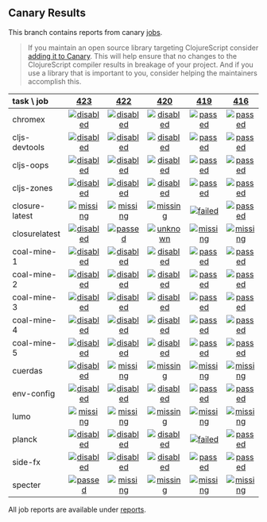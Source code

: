 ## Canary Results

This branch contains reports from canary [jobs](https://github.com/cljs-oss/canary/tree/jobs).

> If you maintain an open source library targeting ClojureScript consider [adding it to Canary](https://github.com/cljs-oss/canary/tree/master#how-to-participate). This will help ensure that no changes to the ClojureScript compiler results in breakage of your project. And if you use a library that is important to you, consider helping the maintainers accomplish this.

[//]: # (begin_overview_table)

| task \ job | <a href="reports/2018/06/17/job-000423-1.10.324-68ff249" title="job #423 finished on 2018-06-17">423</a> | <a href="reports/2018/06/17/job-000422-1.10.322-5dc641e" title="job #422 finished on 2018-06-17">422</a> | <a href="reports/2018/06/17/job-000420-1.10.322-5dc641e" title="job #420 finished on 2018-06-17">420</a> | <a href="reports/2018/06/17/job-000419-1.10.322-5dc641e" title="job #419 finished on 2018-06-17">419</a> | <a href="reports/2018/06/15/job-000416-1.10.311-18b97ab" title="job #416 finished on 2018-06-15">416</a> | <a href="reports/2018/06/15/job-000415-1.10.310-3b0ce12" title="job #415 finished on 2018-06-15">415</a> | <a href="reports/2018/06/14/job-000414-1.10.308-e75706a" title="job #414 finished on 2018-06-14">414</a> | <a href="reports/2018/06/13/job-000413-1.10.302-00b8dea" title="job #413 finished on 2018-06-13">413</a> | <a href="reports/2018/06/12/job-000412-1.10.301-0ffe3d8" title="job #412 finished on 2018-06-12">412</a> | <a href="reports/2018/06/11/job-000411-1.10.300-215cd3c" title="job #411 finished on 2018-06-11">411</a> |
| :--- | :---: | :---: | :---: | :---: | :---: | :---: | :---: | :---: | :---: | :---: |
| chromex | <a href="reports/2018/06/17/job-000423-1.10.324-68ff249#-chromex"><img title="disabled" src="http://box.binaryage.com/s-disabled.svg"><a> | <a href="reports/2018/06/17/job-000422-1.10.322-5dc641e#-chromex"><img title="disabled" src="http://box.binaryage.com/s-disabled.svg"><a> | <a href="reports/2018/06/17/job-000420-1.10.322-5dc641e#-chromex"><img title="disabled" src="http://box.binaryage.com/s-disabled.svg"><a> | <a href="reports/2018/06/17/job-000419-1.10.322-5dc641e#-chromex"><img title="passed" src="http://box.binaryage.com/s-passed.svg"><a> | <a href="reports/2018/06/15/job-000416-1.10.311-18b97ab#-chromex"><img title="passed" src="http://box.binaryage.com/s-passed.svg"><a> | <a href="reports/2018/06/15/job-000415-1.10.310-3b0ce12#-chromex"><img title="passed" src="http://box.binaryage.com/s-passed.svg"><a> | <a href="reports/2018/06/14/job-000414-1.10.308-e75706a#-chromex"><img title="passed" src="http://box.binaryage.com/s-passed.svg"><a> | <a href="reports/2018/06/13/job-000413-1.10.302-00b8dea#-chromex"><img title="passed" src="http://box.binaryage.com/s-passed.svg"><a> | <a href="reports/2018/06/12/job-000412-1.10.301-0ffe3d8#-chromex"><img title="passed" src="http://box.binaryage.com/s-passed.svg"><a> | <a href="reports/2018/06/11/job-000411-1.10.300-215cd3c#-chromex"><img title="passed" src="http://box.binaryage.com/s-passed.svg"><a> |
| cljs-devtools | <a href="reports/2018/06/17/job-000423-1.10.324-68ff249#-cljs-devtools"><img title="disabled" src="http://box.binaryage.com/s-disabled.svg"><a> | <a href="reports/2018/06/17/job-000422-1.10.322-5dc641e#-cljs-devtools"><img title="disabled" src="http://box.binaryage.com/s-disabled.svg"><a> | <a href="reports/2018/06/17/job-000420-1.10.322-5dc641e#-cljs-devtools"><img title="disabled" src="http://box.binaryage.com/s-disabled.svg"><a> | <a href="reports/2018/06/17/job-000419-1.10.322-5dc641e#-cljs-devtools"><img title="passed" src="http://box.binaryage.com/s-passed.svg"><a> | <a href="reports/2018/06/15/job-000416-1.10.311-18b97ab#-cljs-devtools"><img title="passed" src="http://box.binaryage.com/s-passed.svg"><a> | <a href="reports/2018/06/15/job-000415-1.10.310-3b0ce12#-cljs-devtools"><img title="passed" src="http://box.binaryage.com/s-passed.svg"><a> | <a href="reports/2018/06/14/job-000414-1.10.308-e75706a#-cljs-devtools"><img title="passed" src="http://box.binaryage.com/s-passed.svg"><a> | <a href="reports/2018/06/13/job-000413-1.10.302-00b8dea#-cljs-devtools"><img title="passed" src="http://box.binaryage.com/s-passed.svg"><a> | <a href="reports/2018/06/12/job-000412-1.10.301-0ffe3d8#-cljs-devtools"><img title="passed" src="http://box.binaryage.com/s-passed.svg"><a> | <a href="reports/2018/06/11/job-000411-1.10.300-215cd3c#-cljs-devtools"><img title="passed" src="http://box.binaryage.com/s-passed.svg"><a> |
| cljs-oops | <a href="reports/2018/06/17/job-000423-1.10.324-68ff249#-cljs-oops"><img title="disabled" src="http://box.binaryage.com/s-disabled.svg"><a> | <a href="reports/2018/06/17/job-000422-1.10.322-5dc641e#-cljs-oops"><img title="disabled" src="http://box.binaryage.com/s-disabled.svg"><a> | <a href="reports/2018/06/17/job-000420-1.10.322-5dc641e#-cljs-oops"><img title="disabled" src="http://box.binaryage.com/s-disabled.svg"><a> | <a href="reports/2018/06/17/job-000419-1.10.322-5dc641e#-cljs-oops"><img title="passed" src="http://box.binaryage.com/s-passed.svg"><a> | <a href="reports/2018/06/15/job-000416-1.10.311-18b97ab#-cljs-oops"><img title="passed" src="http://box.binaryage.com/s-passed.svg"><a> | <a href="reports/2018/06/15/job-000415-1.10.310-3b0ce12#-cljs-oops"><img title="passed" src="http://box.binaryage.com/s-passed.svg"><a> | <a href="reports/2018/06/14/job-000414-1.10.308-e75706a#-cljs-oops"><img title="passed" src="http://box.binaryage.com/s-passed.svg"><a> | <a href="reports/2018/06/13/job-000413-1.10.302-00b8dea#-cljs-oops"><img title="passed" src="http://box.binaryage.com/s-passed.svg"><a> | <a href="reports/2018/06/12/job-000412-1.10.301-0ffe3d8#-cljs-oops"><img title="passed" src="http://box.binaryage.com/s-passed.svg"><a> | <a href="reports/2018/06/11/job-000411-1.10.300-215cd3c#-cljs-oops"><img title="passed" src="http://box.binaryage.com/s-passed.svg"><a> |
| cljs-zones | <a href="reports/2018/06/17/job-000423-1.10.324-68ff249#-cljs-zones"><img title="disabled" src="http://box.binaryage.com/s-disabled.svg"><a> | <a href="reports/2018/06/17/job-000422-1.10.322-5dc641e#-cljs-zones"><img title="disabled" src="http://box.binaryage.com/s-disabled.svg"><a> | <a href="reports/2018/06/17/job-000420-1.10.322-5dc641e#-cljs-zones"><img title="disabled" src="http://box.binaryage.com/s-disabled.svg"><a> | <a href="reports/2018/06/17/job-000419-1.10.322-5dc641e#-cljs-zones"><img title="passed" src="http://box.binaryage.com/s-passed.svg"><a> | <a href="reports/2018/06/15/job-000416-1.10.311-18b97ab#-cljs-zones"><img title="passed" src="http://box.binaryage.com/s-passed.svg"><a> | <a href="reports/2018/06/15/job-000415-1.10.310-3b0ce12#-cljs-zones"><img title="passed" src="http://box.binaryage.com/s-passed.svg"><a> | <a href="reports/2018/06/14/job-000414-1.10.308-e75706a#-cljs-zones"><img title="passed" src="http://box.binaryage.com/s-passed.svg"><a> | <a href="reports/2018/06/13/job-000413-1.10.302-00b8dea#-cljs-zones"><img title="passed" src="http://box.binaryage.com/s-passed.svg"><a> | <a href="reports/2018/06/12/job-000412-1.10.301-0ffe3d8#-cljs-zones"><img title="passed" src="http://box.binaryage.com/s-passed.svg"><a> | <a href="reports/2018/06/11/job-000411-1.10.300-215cd3c#-cljs-zones"><img title="passed" src="http://box.binaryage.com/s-passed.svg"><a> |
| closure-latest | <a href="reports/2018/06/17/job-000423-1.10.324-68ff249#-closure-latest"><img title="missing" src="http://box.binaryage.com/s-missing.svg"><a> | <a href="reports/2018/06/17/job-000422-1.10.322-5dc641e#-closure-latest"><img title="missing" src="http://box.binaryage.com/s-missing.svg"><a> | <a href="reports/2018/06/17/job-000420-1.10.322-5dc641e#-closure-latest"><img title="missing" src="http://box.binaryage.com/s-missing.svg"><a> | <a href="reports/2018/06/17/job-000419-1.10.322-5dc641e#-closure-latest"><img title="failed" src="http://box.binaryage.com/s-failed.svg"><a> | <a href="reports/2018/06/15/job-000416-1.10.311-18b97ab#-closure-latest"><img title="passed" src="http://box.binaryage.com/s-passed.svg"><a> | <a href="reports/2018/06/15/job-000415-1.10.310-3b0ce12#-closure-latest"><img title="failed" src="http://box.binaryage.com/s-failed.svg"><a> | <a href="reports/2018/06/14/job-000414-1.10.308-e75706a#-closure-latest"><img title="passed" src="http://box.binaryage.com/s-passed.svg"><a> | <a href="reports/2018/06/13/job-000413-1.10.302-00b8dea#-closure-latest"><img title="passed" src="http://box.binaryage.com/s-passed.svg"><a> | <a href="reports/2018/06/12/job-000412-1.10.301-0ffe3d8#-closure-latest"><img title="passed" src="http://box.binaryage.com/s-passed.svg"><a> | <a href="reports/2018/06/11/job-000411-1.10.300-215cd3c#-closure-latest"><img title="passed" src="http://box.binaryage.com/s-passed.svg"><a> |
| closurelatest | <a href="reports/2018/06/17/job-000423-1.10.324-68ff249#-closurelatest"><img title="disabled" src="http://box.binaryage.com/s-disabled.svg"><a> | <a href="reports/2018/06/17/job-000422-1.10.322-5dc641e#-closurelatest"><img title="passed" src="http://box.binaryage.com/s-passed.svg"><a> | <a href="reports/2018/06/17/job-000420-1.10.322-5dc641e#-closurelatest"><img title="unknown" src="http://box.binaryage.com/s-unknown.svg"><a> | <a href="reports/2018/06/17/job-000419-1.10.322-5dc641e#-closurelatest"><img title="missing" src="http://box.binaryage.com/s-missing.svg"><a> | <a href="reports/2018/06/15/job-000416-1.10.311-18b97ab#-closurelatest"><img title="missing" src="http://box.binaryage.com/s-missing.svg"><a> | <a href="reports/2018/06/15/job-000415-1.10.310-3b0ce12#-closurelatest"><img title="missing" src="http://box.binaryage.com/s-missing.svg"><a> | <a href="reports/2018/06/14/job-000414-1.10.308-e75706a#-closurelatest"><img title="missing" src="http://box.binaryage.com/s-missing.svg"><a> | <a href="reports/2018/06/13/job-000413-1.10.302-00b8dea#-closurelatest"><img title="missing" src="http://box.binaryage.com/s-missing.svg"><a> | <a href="reports/2018/06/12/job-000412-1.10.301-0ffe3d8#-closurelatest"><img title="missing" src="http://box.binaryage.com/s-missing.svg"><a> | <a href="reports/2018/06/11/job-000411-1.10.300-215cd3c#-closurelatest"><img title="missing" src="http://box.binaryage.com/s-missing.svg"><a> |
| coal-mine-1 | <a href="reports/2018/06/17/job-000423-1.10.324-68ff249#-coal-mine-1"><img title="disabled" src="http://box.binaryage.com/s-disabled.svg"><a> | <a href="reports/2018/06/17/job-000422-1.10.322-5dc641e#-coal-mine-1"><img title="disabled" src="http://box.binaryage.com/s-disabled.svg"><a> | <a href="reports/2018/06/17/job-000420-1.10.322-5dc641e#-coal-mine-1"><img title="disabled" src="http://box.binaryage.com/s-disabled.svg"><a> | <a href="reports/2018/06/17/job-000419-1.10.322-5dc641e#-coal-mine-1"><img title="passed" src="http://box.binaryage.com/s-passed.svg"><a> | <a href="reports/2018/06/15/job-000416-1.10.311-18b97ab#-coal-mine-1"><img title="passed" src="http://box.binaryage.com/s-passed.svg"><a> | <a href="reports/2018/06/15/job-000415-1.10.310-3b0ce12#-coal-mine-1"><img title="passed" src="http://box.binaryage.com/s-passed.svg"><a> | <a href="reports/2018/06/14/job-000414-1.10.308-e75706a#-coal-mine-1"><img title="passed" src="http://box.binaryage.com/s-passed.svg"><a> | <a href="reports/2018/06/13/job-000413-1.10.302-00b8dea#-coal-mine-1"><img title="passed" src="http://box.binaryage.com/s-passed.svg"><a> | <a href="reports/2018/06/12/job-000412-1.10.301-0ffe3d8#-coal-mine-1"><img title="passed" src="http://box.binaryage.com/s-passed.svg"><a> | <a href="reports/2018/06/11/job-000411-1.10.300-215cd3c#-coal-mine-1"><img title="passed" src="http://box.binaryage.com/s-passed.svg"><a> |
| coal-mine-2 | <a href="reports/2018/06/17/job-000423-1.10.324-68ff249#-coal-mine-2"><img title="disabled" src="http://box.binaryage.com/s-disabled.svg"><a> | <a href="reports/2018/06/17/job-000422-1.10.322-5dc641e#-coal-mine-2"><img title="disabled" src="http://box.binaryage.com/s-disabled.svg"><a> | <a href="reports/2018/06/17/job-000420-1.10.322-5dc641e#-coal-mine-2"><img title="disabled" src="http://box.binaryage.com/s-disabled.svg"><a> | <a href="reports/2018/06/17/job-000419-1.10.322-5dc641e#-coal-mine-2"><img title="passed" src="http://box.binaryage.com/s-passed.svg"><a> | <a href="reports/2018/06/15/job-000416-1.10.311-18b97ab#-coal-mine-2"><img title="passed" src="http://box.binaryage.com/s-passed.svg"><a> | <a href="reports/2018/06/15/job-000415-1.10.310-3b0ce12#-coal-mine-2"><img title="passed" src="http://box.binaryage.com/s-passed.svg"><a> | <a href="reports/2018/06/14/job-000414-1.10.308-e75706a#-coal-mine-2"><img title="passed" src="http://box.binaryage.com/s-passed.svg"><a> | <a href="reports/2018/06/13/job-000413-1.10.302-00b8dea#-coal-mine-2"><img title="passed" src="http://box.binaryage.com/s-passed.svg"><a> | <a href="reports/2018/06/12/job-000412-1.10.301-0ffe3d8#-coal-mine-2"><img title="passed" src="http://box.binaryage.com/s-passed.svg"><a> | <a href="reports/2018/06/11/job-000411-1.10.300-215cd3c#-coal-mine-2"><img title="passed" src="http://box.binaryage.com/s-passed.svg"><a> |
| coal-mine-3 | <a href="reports/2018/06/17/job-000423-1.10.324-68ff249#-coal-mine-3"><img title="disabled" src="http://box.binaryage.com/s-disabled.svg"><a> | <a href="reports/2018/06/17/job-000422-1.10.322-5dc641e#-coal-mine-3"><img title="disabled" src="http://box.binaryage.com/s-disabled.svg"><a> | <a href="reports/2018/06/17/job-000420-1.10.322-5dc641e#-coal-mine-3"><img title="disabled" src="http://box.binaryage.com/s-disabled.svg"><a> | <a href="reports/2018/06/17/job-000419-1.10.322-5dc641e#-coal-mine-3"><img title="passed" src="http://box.binaryage.com/s-passed.svg"><a> | <a href="reports/2018/06/15/job-000416-1.10.311-18b97ab#-coal-mine-3"><img title="passed" src="http://box.binaryage.com/s-passed.svg"><a> | <a href="reports/2018/06/15/job-000415-1.10.310-3b0ce12#-coal-mine-3"><img title="passed" src="http://box.binaryage.com/s-passed.svg"><a> | <a href="reports/2018/06/14/job-000414-1.10.308-e75706a#-coal-mine-3"><img title="passed" src="http://box.binaryage.com/s-passed.svg"><a> | <a href="reports/2018/06/13/job-000413-1.10.302-00b8dea#-coal-mine-3"><img title="passed" src="http://box.binaryage.com/s-passed.svg"><a> | <a href="reports/2018/06/12/job-000412-1.10.301-0ffe3d8#-coal-mine-3"><img title="passed" src="http://box.binaryage.com/s-passed.svg"><a> | <a href="reports/2018/06/11/job-000411-1.10.300-215cd3c#-coal-mine-3"><img title="passed" src="http://box.binaryage.com/s-passed.svg"><a> |
| coal-mine-4 | <a href="reports/2018/06/17/job-000423-1.10.324-68ff249#-coal-mine-4"><img title="disabled" src="http://box.binaryage.com/s-disabled.svg"><a> | <a href="reports/2018/06/17/job-000422-1.10.322-5dc641e#-coal-mine-4"><img title="disabled" src="http://box.binaryage.com/s-disabled.svg"><a> | <a href="reports/2018/06/17/job-000420-1.10.322-5dc641e#-coal-mine-4"><img title="disabled" src="http://box.binaryage.com/s-disabled.svg"><a> | <a href="reports/2018/06/17/job-000419-1.10.322-5dc641e#-coal-mine-4"><img title="passed" src="http://box.binaryage.com/s-passed.svg"><a> | <a href="reports/2018/06/15/job-000416-1.10.311-18b97ab#-coal-mine-4"><img title="passed" src="http://box.binaryage.com/s-passed.svg"><a> | <a href="reports/2018/06/15/job-000415-1.10.310-3b0ce12#-coal-mine-4"><img title="passed" src="http://box.binaryage.com/s-passed.svg"><a> | <a href="reports/2018/06/14/job-000414-1.10.308-e75706a#-coal-mine-4"><img title="passed" src="http://box.binaryage.com/s-passed.svg"><a> | <a href="reports/2018/06/13/job-000413-1.10.302-00b8dea#-coal-mine-4"><img title="passed" src="http://box.binaryage.com/s-passed.svg"><a> | <a href="reports/2018/06/12/job-000412-1.10.301-0ffe3d8#-coal-mine-4"><img title="passed" src="http://box.binaryage.com/s-passed.svg"><a> | <a href="reports/2018/06/11/job-000411-1.10.300-215cd3c#-coal-mine-4"><img title="passed" src="http://box.binaryage.com/s-passed.svg"><a> |
| coal-mine-5 | <a href="reports/2018/06/17/job-000423-1.10.324-68ff249#-coal-mine-5"><img title="disabled" src="http://box.binaryage.com/s-disabled.svg"><a> | <a href="reports/2018/06/17/job-000422-1.10.322-5dc641e#-coal-mine-5"><img title="disabled" src="http://box.binaryage.com/s-disabled.svg"><a> | <a href="reports/2018/06/17/job-000420-1.10.322-5dc641e#-coal-mine-5"><img title="disabled" src="http://box.binaryage.com/s-disabled.svg"><a> | <a href="reports/2018/06/17/job-000419-1.10.322-5dc641e#-coal-mine-5"><img title="passed" src="http://box.binaryage.com/s-passed.svg"><a> | <a href="reports/2018/06/15/job-000416-1.10.311-18b97ab#-coal-mine-5"><img title="passed" src="http://box.binaryage.com/s-passed.svg"><a> | <a href="reports/2018/06/15/job-000415-1.10.310-3b0ce12#-coal-mine-5"><img title="passed" src="http://box.binaryage.com/s-passed.svg"><a> | <a href="reports/2018/06/14/job-000414-1.10.308-e75706a#-coal-mine-5"><img title="passed" src="http://box.binaryage.com/s-passed.svg"><a> | <a href="reports/2018/06/13/job-000413-1.10.302-00b8dea#-coal-mine-5"><img title="passed" src="http://box.binaryage.com/s-passed.svg"><a> | <a href="reports/2018/06/12/job-000412-1.10.301-0ffe3d8#-coal-mine-5"><img title="passed" src="http://box.binaryage.com/s-passed.svg"><a> | <a href="reports/2018/06/11/job-000411-1.10.300-215cd3c#-coal-mine-5"><img title="passed" src="http://box.binaryage.com/s-passed.svg"><a> |
| cuerdas | <a href="reports/2018/06/17/job-000423-1.10.324-68ff249#-cuerdas"><img title="disabled" src="http://box.binaryage.com/s-disabled.svg"><a> | <a href="reports/2018/06/17/job-000422-1.10.322-5dc641e#-cuerdas"><img title="missing" src="http://box.binaryage.com/s-missing.svg"><a> | <a href="reports/2018/06/17/job-000420-1.10.322-5dc641e#-cuerdas"><img title="missing" src="http://box.binaryage.com/s-missing.svg"><a> | <a href="reports/2018/06/17/job-000419-1.10.322-5dc641e#-cuerdas"><img title="missing" src="http://box.binaryage.com/s-missing.svg"><a> | <a href="reports/2018/06/15/job-000416-1.10.311-18b97ab#-cuerdas"><img title="missing" src="http://box.binaryage.com/s-missing.svg"><a> | <a href="reports/2018/06/15/job-000415-1.10.310-3b0ce12#-cuerdas"><img title="missing" src="http://box.binaryage.com/s-missing.svg"><a> | <a href="reports/2018/06/14/job-000414-1.10.308-e75706a#-cuerdas"><img title="missing" src="http://box.binaryage.com/s-missing.svg"><a> | <a href="reports/2018/06/13/job-000413-1.10.302-00b8dea#-cuerdas"><img title="missing" src="http://box.binaryage.com/s-missing.svg"><a> | <a href="reports/2018/06/12/job-000412-1.10.301-0ffe3d8#-cuerdas"><img title="missing" src="http://box.binaryage.com/s-missing.svg"><a> | <a href="reports/2018/06/11/job-000411-1.10.300-215cd3c#-cuerdas"><img title="missing" src="http://box.binaryage.com/s-missing.svg"><a> |
| env-config | <a href="reports/2018/06/17/job-000423-1.10.324-68ff249#-env-config"><img title="disabled" src="http://box.binaryage.com/s-disabled.svg"><a> | <a href="reports/2018/06/17/job-000422-1.10.322-5dc641e#-env-config"><img title="disabled" src="http://box.binaryage.com/s-disabled.svg"><a> | <a href="reports/2018/06/17/job-000420-1.10.322-5dc641e#-env-config"><img title="disabled" src="http://box.binaryage.com/s-disabled.svg"><a> | <a href="reports/2018/06/17/job-000419-1.10.322-5dc641e#-env-config"><img title="passed" src="http://box.binaryage.com/s-passed.svg"><a> | <a href="reports/2018/06/15/job-000416-1.10.311-18b97ab#-env-config"><img title="passed" src="http://box.binaryage.com/s-passed.svg"><a> | <a href="reports/2018/06/15/job-000415-1.10.310-3b0ce12#-env-config"><img title="passed" src="http://box.binaryage.com/s-passed.svg"><a> | <a href="reports/2018/06/14/job-000414-1.10.308-e75706a#-env-config"><img title="passed" src="http://box.binaryage.com/s-passed.svg"><a> | <a href="reports/2018/06/13/job-000413-1.10.302-00b8dea#-env-config"><img title="passed" src="http://box.binaryage.com/s-passed.svg"><a> | <a href="reports/2018/06/12/job-000412-1.10.301-0ffe3d8#-env-config"><img title="failed" src="http://box.binaryage.com/s-failed.svg"><a> | <a href="reports/2018/06/11/job-000411-1.10.300-215cd3c#-env-config"><img title="passed" src="http://box.binaryage.com/s-passed.svg"><a> |
| lumo | <a href="reports/2018/06/17/job-000423-1.10.324-68ff249#-lumo"><img title="missing" src="http://box.binaryage.com/s-missing.svg"><a> | <a href="reports/2018/06/17/job-000422-1.10.322-5dc641e#-lumo"><img title="missing" src="http://box.binaryage.com/s-missing.svg"><a> | <a href="reports/2018/06/17/job-000420-1.10.322-5dc641e#-lumo"><img title="missing" src="http://box.binaryage.com/s-missing.svg"><a> | <a href="reports/2018/06/17/job-000419-1.10.322-5dc641e#-lumo"><img title="missing" src="http://box.binaryage.com/s-missing.svg"><a> | <a href="reports/2018/06/15/job-000416-1.10.311-18b97ab#-lumo"><img title="missing" src="http://box.binaryage.com/s-missing.svg"><a> | <a href="reports/2018/06/15/job-000415-1.10.310-3b0ce12#-lumo"><img title="missing" src="http://box.binaryage.com/s-missing.svg"><a> | <a href="reports/2018/06/14/job-000414-1.10.308-e75706a#-lumo"><img title="missing" src="http://box.binaryage.com/s-missing.svg"><a> | <a href="reports/2018/06/13/job-000413-1.10.302-00b8dea#-lumo"><img title="missing" src="http://box.binaryage.com/s-missing.svg"><a> | <a href="reports/2018/06/12/job-000412-1.10.301-0ffe3d8#-lumo"><img title="failed" src="http://box.binaryage.com/s-failed.svg"><a> | <a href="reports/2018/06/11/job-000411-1.10.300-215cd3c#-lumo"><img title="failed" src="http://box.binaryage.com/s-failed.svg"><a> |
| planck | <a href="reports/2018/06/17/job-000423-1.10.324-68ff249#-planck"><img title="disabled" src="http://box.binaryage.com/s-disabled.svg"><a> | <a href="reports/2018/06/17/job-000422-1.10.322-5dc641e#-planck"><img title="disabled" src="http://box.binaryage.com/s-disabled.svg"><a> | <a href="reports/2018/06/17/job-000420-1.10.322-5dc641e#-planck"><img title="disabled" src="http://box.binaryage.com/s-disabled.svg"><a> | <a href="reports/2018/06/17/job-000419-1.10.322-5dc641e#-planck"><img title="failed" src="http://box.binaryage.com/s-failed.svg"><a> | <a href="reports/2018/06/15/job-000416-1.10.311-18b97ab#-planck"><img title="passed" src="http://box.binaryage.com/s-passed.svg"><a> | <a href="reports/2018/06/15/job-000415-1.10.310-3b0ce12#-planck"><img title="passed" src="http://box.binaryage.com/s-passed.svg"><a> | <a href="reports/2018/06/14/job-000414-1.10.308-e75706a#-planck"><img title="passed" src="http://box.binaryage.com/s-passed.svg"><a> | <a href="reports/2018/06/13/job-000413-1.10.302-00b8dea#-planck"><img title="passed" src="http://box.binaryage.com/s-passed.svg"><a> | <a href="reports/2018/06/12/job-000412-1.10.301-0ffe3d8#-planck"><img title="passed" src="http://box.binaryage.com/s-passed.svg"><a> | <a href="reports/2018/06/11/job-000411-1.10.300-215cd3c#-planck"><img title="passed" src="http://box.binaryage.com/s-passed.svg"><a> |
| side-fx | <a href="reports/2018/06/17/job-000423-1.10.324-68ff249#-side-fx"><img title="disabled" src="http://box.binaryage.com/s-disabled.svg"><a> | <a href="reports/2018/06/17/job-000422-1.10.322-5dc641e#-side-fx"><img title="disabled" src="http://box.binaryage.com/s-disabled.svg"><a> | <a href="reports/2018/06/17/job-000420-1.10.322-5dc641e#-side-fx"><img title="disabled" src="http://box.binaryage.com/s-disabled.svg"><a> | <a href="reports/2018/06/17/job-000419-1.10.322-5dc641e#-side-fx"><img title="passed" src="http://box.binaryage.com/s-passed.svg"><a> | <a href="reports/2018/06/15/job-000416-1.10.311-18b97ab#-side-fx"><img title="passed" src="http://box.binaryage.com/s-passed.svg"><a> | <a href="reports/2018/06/15/job-000415-1.10.310-3b0ce12#-side-fx"><img title="passed" src="http://box.binaryage.com/s-passed.svg"><a> | <a href="reports/2018/06/14/job-000414-1.10.308-e75706a#-side-fx"><img title="passed" src="http://box.binaryage.com/s-passed.svg"><a> | <a href="reports/2018/06/13/job-000413-1.10.302-00b8dea#-side-fx"><img title="passed" src="http://box.binaryage.com/s-passed.svg"><a> | <a href="reports/2018/06/12/job-000412-1.10.301-0ffe3d8#-side-fx"><img title="passed" src="http://box.binaryage.com/s-passed.svg"><a> | <a href="reports/2018/06/11/job-000411-1.10.300-215cd3c#-side-fx"><img title="passed" src="http://box.binaryage.com/s-passed.svg"><a> |
| specter | <a href="reports/2018/06/17/job-000423-1.10.324-68ff249#-specter"><img title="passed" src="http://box.binaryage.com/s-passed.svg"><a> | <a href="reports/2018/06/17/job-000422-1.10.322-5dc641e#-specter"><img title="missing" src="http://box.binaryage.com/s-missing.svg"><a> | <a href="reports/2018/06/17/job-000420-1.10.322-5dc641e#-specter"><img title="missing" src="http://box.binaryage.com/s-missing.svg"><a> | <a href="reports/2018/06/17/job-000419-1.10.322-5dc641e#-specter"><img title="missing" src="http://box.binaryage.com/s-missing.svg"><a> | <a href="reports/2018/06/15/job-000416-1.10.311-18b97ab#-specter"><img title="missing" src="http://box.binaryage.com/s-missing.svg"><a> | <a href="reports/2018/06/15/job-000415-1.10.310-3b0ce12#-specter"><img title="missing" src="http://box.binaryage.com/s-missing.svg"><a> | <a href="reports/2018/06/14/job-000414-1.10.308-e75706a#-specter"><img title="missing" src="http://box.binaryage.com/s-missing.svg"><a> | <a href="reports/2018/06/13/job-000413-1.10.302-00b8dea#-specter"><img title="missing" src="http://box.binaryage.com/s-missing.svg"><a> | <a href="reports/2018/06/12/job-000412-1.10.301-0ffe3d8#-specter"><img title="missing" src="http://box.binaryage.com/s-missing.svg"><a> | <a href="reports/2018/06/11/job-000411-1.10.300-215cd3c#-specter"><img title="missing" src="http://box.binaryage.com/s-missing.svg"><a> |

[//]: # (end_overview_table)

All job reports are available under [reports](reports).
